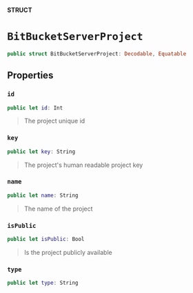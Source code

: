 **STRUCT**

# `BitBucketServerProject`

```swift
public struct BitBucketServerProject: Decodable, Equatable
```

## Properties
### `id`

```swift
public let id: Int
```

> The project unique id

### `key`

```swift
public let key: String
```

> The project's human readable project key

### `name`

```swift
public let name: String
```

> The name of the project

### `isPublic`

```swift
public let isPublic: Bool
```

> Is the project publicly available

### `type`

```swift
public let type: String
```
